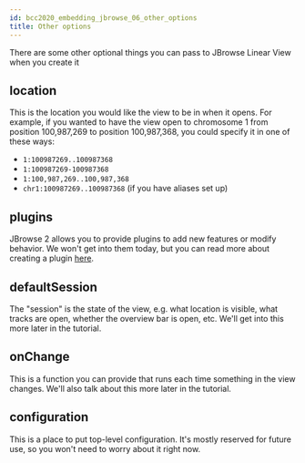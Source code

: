 ```yaml
---
id: bcc2020_embedding_jbrowse_06_other_options
title: Other options
---
```


There are some other optional things you can pass to JBrowse Linear View when
you create it

## location

This is the location you would like the view to be in when it opens. For
example, if you wanted to have the view open to chromosome 1 from position
100,987,269 to position 100,987,368, you could specify it in one of these ways:

- `1:100987269..100987368`
- `1:100987269-100987368`
- `1:100,987,269..100,987,368`
- `chr1:100987269..100987368` (if you have aliases set up)

## plugins

JBrowse 2 allows you to provide plugins to add new features or modify behavior.
We won't get into them today, but you can read more about creating a plugin
[here](developer_guide#creating-a-new-plugin).

## defaultSession

The "session" is the state of the view, e.g. what location is visible, what
tracks are open, whether the overview bar is open, etc. We'll get into this more
later in the tutorial.

## onChange

This is a function you can provide that runs each time something in the view
changes. We'll also talk about this more later in the tutorial.

## configuration

This is a place to put top-level configuration. It's mostly reserved for future
use, so you won't need to worry about it right now.
